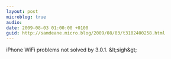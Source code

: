 ```yaml
---
layout: post
microblog: true
audio: 
date: 2009-08-03 01:00:00 +0100
guid: http://samdeane.micro.blog/2009/08/03/t3102400258.html
---
```

iPhone WiFi problems not solved by 3.0.1. &amp;lt;sigh&amp;gt;
